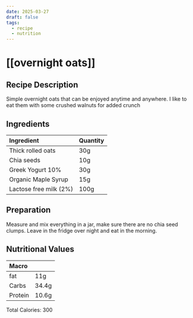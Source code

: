 ```yaml
---
date: 2025-03-27
draft: false
tags:
  - recipe
  - nutrition
---
```

# [[overnight oats]]

## Recipe Description

Simple overnight oats that can be enjoyed anytime and anywhere. I like to eat them with some crushed walnuts for added crunch

## Ingredients

| Ingredient             | Quantity |
| :--------------------- | -------- |
| Thick rolled oats      | 30g      |
| Chia seeds             | 10g      |
| Greek Yogurt 10%       | 30g      |
| Organic Maple Syrup    | 15g      |
| Lactose free milk (2%) | 100g     |

## Preparation

Measure and mix everything in a jar, make sure there are no chia seed clumps. Leave in the fridge over night and eat in the morning.

## Nutritional Values

| Macro   |       |
| :------ | ----- |
| fat     | 11g   |
| Carbs   | 34.4g |
| Protein | 10.6g |

Total Calories: 300
